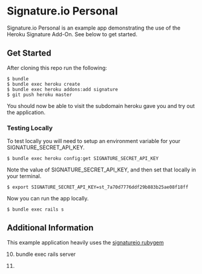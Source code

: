 # Signature.io Personal

Signature.io Personal is an example app demonstrating the use of the Heroku Signature Add-On. See below to get started.

## Get Started

After cloning this repo run the following:

    $ bundle
    $ bundle exec heroku create
    $ bundle exec heroku addons:add signature
    $ git push heroku master

You should now be able to visit the subdomain heroku gave you and try out the application.

### Testing Locally

To test locally you will need to setup an environment variable for your SIGNATURE_SECRET_API_KEY.

    $ bundle exec heroku config:get SIGNATURE_SECRET_API_KEY

Note the value of SIGNATURE_SECRET_API_KEY, and then set that locally in your terminal.

    $ export SIGNATURE_SECRET_API_KEY=st_7a70d7776ddf29b883b25ae08f18ff

Now you can run the app locally.

    $ bundle exec rails s

## Additional Information

This example application heavily uses the [signatureio rubygem](https://github.com/scottmotte/signatureio)

10. bundle exec rails server

11. 